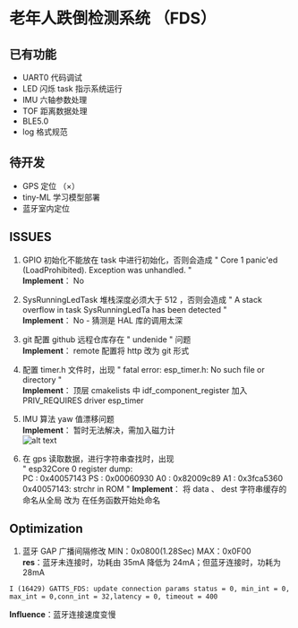 # 老年人跌倒检测系统 （FDS）

## 已有功能
- UART0 代码调试
- LED 闪烁 task 指示系统运行
- IMU 六轴参数处理
- TOF 距离数据处理
- BLE5.0
- log 格式规范

## 待开发
- GPS 定位 （×） 
- tiny-ML 学习模型部署 
- 蓝牙室内定位  

## ISSUES
1. GPIO 初始化不能放在 task 中进行初始化，否则会造成 " Core  1 panic'ed (LoadProhibited). Exception was unhandled. "   
**Implement**： No  

2. SysRunningLedTask 堆栈深度必须大于 512 ，否则会造成 " A stack overflow in task SysRunningLedTa has been detected "  
**Implement**： No  -   猜测是 HAL 库的调用太深

3. git 配置 github 远程仓库存在 " undenide " 问题   
**Implement**： remote 配置将 http 改为 git 形式 

4. 配置 timer.h 文件时，出现 " fatal error: esp_timer.h: No such file or directory "    
**Implement**： 顶层 cmakelists 中 idf_component_register 加入 PRIV_REQUIRES driver esp_timer 

5. IMU 算法 yaw 值漂移问题   
**Implement**： 暂时无法解决，需加入磁力计  
![alt text](https://img-blog.csdnimg.cn/20210117115154114.png)

6. 在 gps 读取数据，进行字符串查找时，出现     
" esp32Core  0 register dump:     
PC      : 0x40057143  PS      : 0x00060930  A0      : 0x82009c89  A1      : 0x3fca5360   0x40057143: strchr in ROM "
**Implement**： 将 data 、 dest 字符串缓存的命名从全局 改为 在任务函数开始处命名

## Optimization
1. 蓝牙 GAP 广播间隔修改 MIN：0x0800(1.28Sec) MAX：0x0F00   
**res**：蓝牙未连接时，功耗由 35mA 降低为 24mA；但蓝牙连接时，功耗为 28mA 
```shell
I (16429) GATTS_FDS: update connection params status = 0, min_int = 0, max_int = 0,conn_int = 32,latency = 0, timeout = 400
```
**Influence**：蓝牙连接速度变慢
